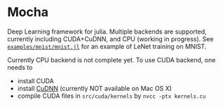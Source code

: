 # Mocha

<!--
[![Build Status](https://travis-ci.org/pluskid/Mocha.jl.svg?branch=master)](https://travis-ci.org/pluskid/Mocha.jl)
-->

Deep Learning framework for julia. Multiple backends are supported, currently including CUDA+CuDNN, and CPU (working in progress). See [`examples/mnist/mnist.jl`](examples/mnist/mnist.jl) for an example of LeNet training on MNIST.

Currently CPU backend is not complete yet. To use CUDA backend, one needs to

- install CUDA
- install [CuDNN](https://developer.nvidia.com/cuDNN) (currently NOT available on Mac OS X)
- compile CUDA files in `src/cuda/kernels` by `nvcc -ptx kernels.cu`
